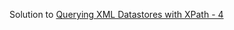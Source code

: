 Solution to [Querying XML Datastores with XPath - 4](https://www.hackerrank.com/challenges/querying-xml-datastores-with-xpath-4)